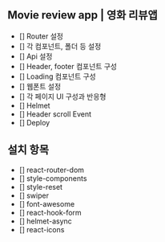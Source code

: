 ## Movie review app | 영화 리뷰앱

- [] Router 설정
- [] 각 컴포넌트, 폴더 등 설정
- [] Api 설정
- [] Header, footer 컴포넌트 구성
- [] Loading 컴포넌트 구성
- [] 웹폰트 설정
- [] 각 페이지 UI 구성과 반응형
- [] Helmet
- [] Header scroll Event
- [] Deploy

## 설치 항목

- [] react-router-dom
- [] style-components
- [] style-reset
- [] swiper
- [] font-awesome
- [] react-hook-form
- [] helmet-async
- [] react-icons
